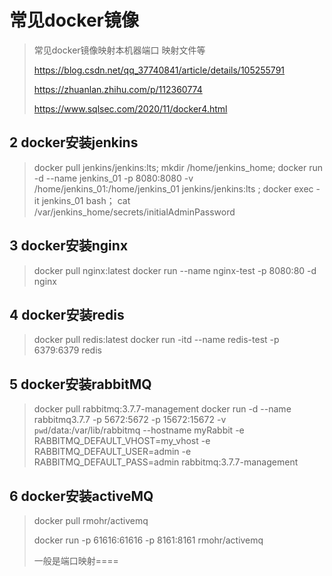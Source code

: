 # 常见docker镜像
> 常见docker镜像映射本机器端口 映射文件等
>
> https://blog.csdn.net/qq_37740841/article/details/105255791
>
> https://zhuanlan.zhihu.com/p/112360774
>
> https://www.sqlsec.com/2020/11/docker4.html

## 2 docker安装jenkins
> docker pull jenkins/jenkins:lts;
> mkdir /home/jenkins_home;
> docker run -d --name jenkins_01 -p 8080:8080 -v /home/jenkins_01:/home/jenkins_01 jenkins/jenkins:lts ;
> docker exec -it jenkins_01 bash；
> cat /var/jenkins_home/secrets/initialAdminPassword

## 3 docker安装nginx
> docker pull nginx:latest
> docker run --name nginx-test -p 8080:80 -d nginx

## 4 docker安装redis
> docker pull redis:latest
> docker run -itd --name redis-test -p 6379:6379 redis

## 5 docker安装rabbitMQ
> docker pull rabbitmq:3.7.7-management
> docker run -d --name rabbitmq3.7.7 -p 5672:5672 -p 15672:15672 -v `pwd`/data:/var/lib/rabbitmq --hostname myRabbit -e RABBITMQ_DEFAULT_VHOST=my_vhost  -e RABBITMQ_DEFAULT_USER=admin -e RABBITMQ_DEFAULT_PASS=admin rabbitmq:3.7.7-management



## 6 docker安装activeMQ

>docker pull rmohr/activemq   
>
>docker run -p 61616:61616 -p 8161:8161 rmohr/activemq
>
>一般是端口映射====

